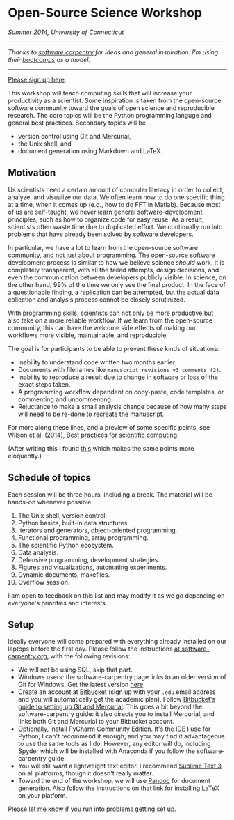 Open-Source Science Workshop
===
*Summer 2014, University of Connecticut*

---

*Thanks to [software carpentry][sc] for ideas and general inspiration. I'm using their [bootcamps][sc-lessons] as a model.*

---

[Please sign up here][sign-up].

This workshop will teach computing skills that will increase your productivity as a scientist.
Some inspiration is taken from the open-source software community toward the goals of open science and reproducible research.
The core topics will be the Python programming languge and general best practices.
Secondary topics will be

 - version control using Git and Mercurial,
 - the Unix shell, and
 - document generation using Markdown and LaTeX.


## Motivation

Us scientists need a certain amount of computer literacy in order to collect, analyze, and visualize our data.
We often learn how to do one specific thing at a time, when it comes up (e.g., how to do FFT in Matlab).
Because most of us are self-taught, we never learn general software-development principles, such as how to organize code for easy reuse.
As a result, scientists often waste time due to duplicated effort.
We continually run into problems that have already been solved by software developers.

In particular, we have a lot to learn from the open-source software community, and not just about programming.
The open-source software development process is similar to how we believe science *should* work.
It is completely transparent, with all the failed attempts, design decisions, and even the communication between developers publicly visible.
In science, on the other hand, 99% of the time we only see the final product.
In the face of a questionable finding, a replication can be attempted, but the actual data collection and analysis process cannot be closely scrutinized.

With programming skills, scientists can not only be more productive but also take on a more reliable workflow. If we learn from the open-source community, this can have the welcome side effects of making our workflows more visible, maintainable, and reproducible.

The goal is for participants to be able to prevent these kinds of situations:

 - Inability to understand code written two months earlier.
 - Documents with filenames like `manuscript_revisions_v3_comments (2)`.
 - Inability to reproduce a result due to change in software or loss of the exact steps taken.
 - A programming workflow dependent on copy-paste, code templates, or commenting and uncommenting.
 - Reluctance to make a small analysis change because of how many steps will need to be re-done to recreate the manuscript.

 For more along these lines, and a preview of some specific points, see [Wilson et al. (2014), Best practices for scientific computing.][best]

(After writing this I found [this][sc-intro] which makes the same points more eloquently.)


## Schedule of topics
Each session will be three hours, including a break. The material will be hands-on whenever possible.
 
 1. The Unix shell, version control.
 1. Python basics, built-in data structures.
 1. Iterators and generators, object-oriented programming.
 1. Functional programming, array programming.
 1. The scientific Python ecosystem.
 1. Data analysis.
 1. Defensive programming, development strategies.
 1. Figures and visualizations, automating experiments.
 1. Dynamic documents, makefiles.
 1. Overflow session.

 I am open to feedback on this list and may modify it as we go depending on everyone's priorities and interests.


## Setup

Ideally everyone will come prepared with everything already installed on our laptops before the first day. Please follow the instructions [at software-carpentry.org][setup], with the following revisions:

 - We will not be using SQL, skip that part.
 - Windows users: the software-carpentry page links to an older version of Git for Windows.
   Get the latest version [here][msysgit].
 - Create an account at [Bitbucket][bitbucket]
   (sign up with your `.edu` email address and you will automatically get the academic plan).
   Follow [Bitbucket's guide to setting up Git and Mercurial][hggitsetup].
   This goes a bit beyond the software-carpentry guide:
   it also directs you to install Mercurial, and links both Git and Mercurial to your Bitbucket account.
 - Optionally, install [PyCharm Community Edition][pycharm]. 
   It's the IDE I use for Python, I can't recommend it enough, and you may find it advantageous to use the same tools as I do.
   However, any editor will do, including Spyder which will be installed with Anaconda if you follow the software-carpentry guide.
 - You will still want a lightweight text editor.
   I recommend [Sublime Text 3][sublime] on all platforms, though it doesn't really matter.
 - Toward the end of the workshop, we will use [Pandoc][pandoc] for document generation.
   Also follow the instructions on that link for installing LaTeX on your platform.

Please [let me know][me] if you run into problems getting set up.


[best]: http://www.plosbiology.org/article/info%3Adoi%2F10.1371%2Fjournal.pbio.1001745
[setup]: http://software-carpentry.org/v5/setup.html
[bitbucket]: http://software-carpentry.org/v5/setup.html
[hggitsetup]: https://confluence.atlassian.com/display/BITBUCKET/Set+up+Git+and+Mercurial
[pycharm]:http://www.jetbrains.com/pycharm/download/
[sublime]:http://www.sublimetext.com/3
[me]: mailto:henry.harrison@uconn.edu
[pandoc]: http://johnmacfarlane.net/pandoc/installing.html
[msysgit]: http://msysgit.github.io/
[sc-intro]: http://software-carpentry.org/v5/intro.html
[sign-up]: https://docs.google.com/forms/d/1fyhLP5UHC3G9pvutxJl8BAusaSmo_wEWEuM2iGrP_8w/viewform?usp=send_form
[sc]: http://software-carpentry.org
[sc-lessons]:http://software-carpentry.org/lessons.html
